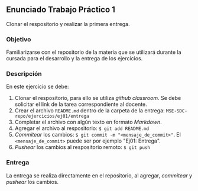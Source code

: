 ## Enunciado Trabajo Práctico 1

Clonar el respositorio y realizar la primera entrega.


### Objetivo

Familiarizarse con el repositorio de la materia que se utilizará durante
la cursada para el desarrollo y la entrega de los ejercicios.


### Descripción

En este ejercicio se debe:
1. Clonar el respositorio, para ello se utiliza *github classroom*.
    Se debe solicitar el link de la tarea correspondiente al docente.
2. Crear el archivo `README.md` dentro de la carpeta de la entrega:
    `MSE-SDC-repo/ejercicios/ej01/entrega`
3. Completar el archivo con algún texto en formato *Markdown*.
1. Agregar el archivo al respositorio: `$ git add README.md`
2. *Commitear* los cambios: `$ git commit -m "<mensaje_de_commit>"`.
    El `<mensaje_de_commit>` puede ser por ejemplo "Ej01: Entrega".
3. *Pushear* los cambios al respositorio remoto: `$ git push`


### Entrega

La entrega se realiza directamente en el repositorio, al agregar,
*commitear* y *pushear* los cambios.
